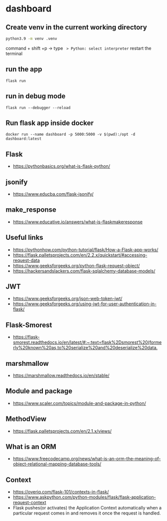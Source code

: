 # dashboard

## Create venv in the current working directory

```sh
python3.9 -m venv .venv
```

command + shift +p -> type ``` > Python: select interpreter```
restart the terminal

## run the app

``` flask run ```

## run in debug mode

``` flask run --debugger --reload ```

## Run flask app inside docker

``` docker run --name dashboard -p 5000:5000 -v $(pwd):/opt -d dashboard:latest ```

## Flask

* <https://pythonbasics.org/what-is-flask-python/>

## jsonify

* <https://www.educba.com/flask-jsonify/>

## make_response

* <https://www.educative.io/answers/what-is-flaskmakeresponse>

## Useful links

* <https://pythonhow.com/python-tutorial/flask/How-a-Flask-app-works/>
* <https://flask.palletsprojects.com/en/2.2.x/quickstart/#accessing-request-data>
* <https://www.geeksforgeeks.org/python-flask-request-object/>
* <https://hackersandslackers.com/flask-sqlalchemy-database-models/>

## JWT

* <https://www.geeksforgeeks.org/json-web-token-jwt/>
* <https://www.geeksforgeeks.org/using-jwt-for-user-authentication-in-flask/>

## Flask-Smorest

* <https://flask-smorest.readthedocs.io/en/latest/#:~:text=flask%2Dsmorest%20(formerly%20known%20as,to%20serialize%20and%20deserialize%20data.>

## marshmallow

* <https://marshmallow.readthedocs.io/en/stable/>

## Module and package

* <https://www.scaler.com/topics/module-and-package-in-python/>

## MethodView

* <https://flask.palletsprojects.com/en/2.1.x/views/>

## What is an ORM

* <https://www.freecodecamp.org/news/what-is-an-orm-the-meaning-of-object-relational-mapping-database-tools/>

## Context

* <https://overiq.com/flask-101/contexts-in-flask/>
* <https://www.askpython.com/python-modules/flask/flask-application-request-context>
* Flask pushes(or activates) the Application Context automatically when a particular request comes in and removes it once the request is handled.
